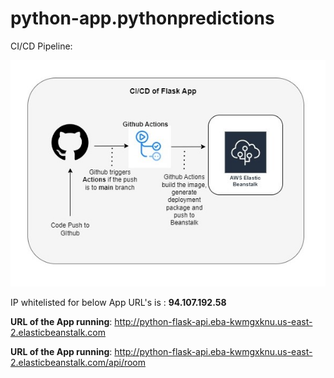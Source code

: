 # python-app.pythonpredictions

CI/CD Pipeline:

![](./cicd-pythonpredictions.jpg)

IP whitelisted for below App URL's is : **94.107.192.58**

**URL of the App running**: http://python-flask-api.eba-kwmgxknu.us-east-2.elasticbeanstalk.com

**URL of the App running**: http://python-flask-api.eba-kwmgxknu.us-east-2.elasticbeanstalk.com/api/room
